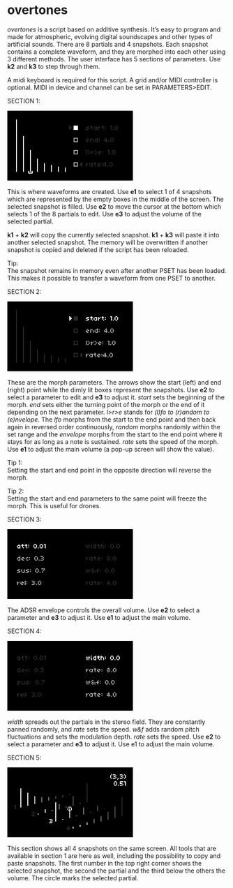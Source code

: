 # overtones
*overtones* is a script based on additive synthesis. It’s easy to program and made for atmospheric, evolving digital soundscapes and other types of artificial sounds. There are 8 partials and 4 snapshots. Each snapshot contains a complete waveform, and they are morphed into each other using 3 different methods. The user interface has 5 sections of parameters. Use **k2** and **k3** to step through them.

A midi keyboard is required for this script. A grid and/or MIDI controller is optional. MIDI in device and channel can be set in PARAMETERS>EDIT.

SECTION 1:  
  
![section1](overtones_section1.png)  
  
This is where waveforms are created. Use **e1** to select 1 of 4 snapshots which are represented by the empty boxes in the middle of the screen. The selected snapshot is filled. Use **e2** to move the cursor at the bottom which selects 1 of the 8 partials to edit. Use **e3** to adjust the volume of the selected partial.

**k1** + **k2** will copy the currently selected snapshot. **k1** + **k3** will paste it into another selected snapshot. The memory will be overwritten if another snapshot is copied and deleted if the script has been reloaded.

Tip:  
The snapshot remains in memory even after another PSET has been loaded. This makes it possible to transfer a waveform from one PSET to another.

SECTION 2:  
  
![section2](overtones_section2.png)  
  
These are the morph parameters. The arrows show the start (left) and end (right) point while the dimly lit boxes represent the snapshots. Use **e2** to select a parameter to edit and **e3** to adjust it. *start* sets the beginning of the morph. *end* sets either the turning point of the morph or the end of it depending on the next parameter. *l>r>e* stands for *(l)fo to (r)andom to (e)nvelope*. The *lfo* morphs from the start to the end point and then back again in reversed order continuously, *random* morphs randomly within the set range and the *envelope* morphs from the start to the end point where it stays for as long as a note is sustained. *rate* sets the speed of the morph. Use **e1** to adjust the main volume (a pop-up screen will show the value).

Tip 1:  
Setting the start and end point in the opposite direction will reverse the morph.

Tip 2:  
Setting the start and end parameters to the same point will freeze the morph. This is useful for drones.

SECTION 3:  
  
![section3](overtones_section3.png)  
  
The ADSR envelope controls the overall volume. Use **e2** to select a parameter and **e3** to adjust it. Use **e1** to adjust the main volume.

SECTION 4:  
  
![section4](overtones_section4.png)  
  
*width* spreads out the partials in the stereo field. They are constantly panned randomly, and *rate* sets the speed. *w&f* adds random pitch fluctuations and sets the modulation depth. *rate* sets the speed. Use **e2** to select a parameter and **e3** to adjust it. Use e1 to adjust the main volume.

SECTION 5:  
  
![section5](overtones_section5.png)  
  
This section shows all 4 snapshots on the same screen. All tools that are available in section 1 are here as well, including the possibility to copy and paste snapshots. The first number in the top right corner shows the selected snapshot, the second the partial and the third below the others the volume. The circle marks the selected partial.